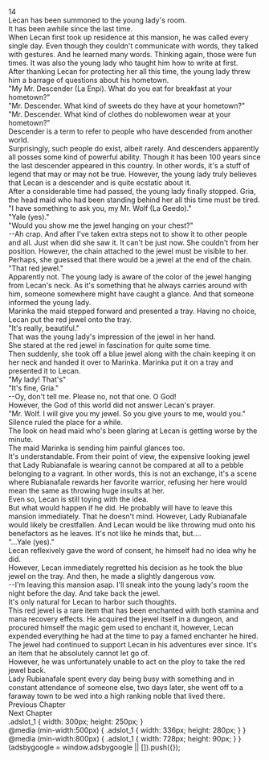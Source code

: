14<br/>
Lecan has been summoned to the young lady's room.<br/>
It has been awhile since the last time.<br/>
When Lecan first took up residence at this mansion, he was called every single day. Even though they couldn't communicate with words, they talked with gestures. And he learned many words. Thinking again, those were fun times. It was also the young lady who taught him how to write at first.<br/>
After thanking Lecan for protecting her all this time, the young lady threw him a barrage of questions about his hometown.<br/>
"My Mr. Descender (La Enpi). What do you eat for breakfast at your hometown?"<br/>
"Mr. Descender. What kind of sweets do they have at your hometown?"<br/>
"Mr. Descender. What kind of clothes do noblewomen wear at your hometown?"<br/>
Descender is a term to refer to people who have descended from another world.<br/>
Surprisingly, such people do exist, albeit rarely. And descenders apparently all posses some kind of powerful ability. Though it has been 100 years since the last descender appeared in this country. In other words, it's a stuff of legend that may or may not be true. However, the young lady truly believes that Lecan is a descender and is quite ecstatic about it.<br/>
After a considerable time had passed, the young lady finally stopped. Gria, the head maid who had been standing behind her all this time must be tired.<br/>
"I have something to ask you, my Mr. Wolf (La Geedo)."<br/>
"Yale (yes)."<br/>
"Would you show me the jewel hanging on your chest?"<br/>
--Ah crap. And after I've taken extra steps not to show it to other people and all. Just when did she saw it. It can't be just now. She couldn't from her position. However, the chain attached to the jewel must be visible to her. Perhaps, she guessed that there would be a jewel at the end of the chain.<br/>
"That red jewel."<br/>
Apparently not. The young lady is aware of the color of the jewel hanging from Lecan's neck. As it's something that he always carries around with him, someone somewhere might have caught a glance. And that someone informed the young lady.<br/>
Marinka the maid stepped forward and presented a tray. Having no choice, Lecan put the red jewel onto the tray.<br/>
"It's really, beautiful."<br/>
That was the young lady's impression of the jewel in her hand.<br/>
She stared at the red jewel in fascination for quite some time.<br/>
Then suddenly, she took off a blue jewel along with the chain keeping it on her neck and handed it over to Marinka. Marinka put it on a tray and presented it to Lecan.<br/>
"My lady! That's"<br/>
"It's fine, Gria."<br/>
--Oy, don't tell me. Please no, not that one. O God!<br/>
However, the God of this world did not answer Lecan's prayer.<br/>
"Mr. Wolf. I will give you my jewel. So you give yours to me, would you."<br/>
Silence ruled the place for a while.<br/>
The look on head maid who's been glaring at Lecan is getting worse by the minute.<br/>
The maid Marinka is sending him painful glances too.<br/>
It's understandable. From their point of view, the expensive looking jewel that Lady Rubianafale is wearing cannot be compared at all to a pebble belonging to a vagrant. In other words, this is not an exchange, it's a scene where Rubianafale rewards her favorite warrior, refusing her here would mean the same as throwing huge insults at her. <br/>
Even so, Lecan is still toying with the idea.<br/>
But what would happen if he did. He probably will have to leave this mansion immediately. That he doesn't mind. However, Lady Rubianafale would likely be crestfallen. And Lecan would be like throwing mud onto his benefactors as he leaves. It's not like he minds that, but....<br/>
"...Yale (yes)."<br/>
Lecan reflexively gave the word of consent, he himself had no idea why he did.<br/>
However, Lecan immediately regretted his decision as he took the blue jewel on the tray. And then, he made a slightly dangerous vow.<br/>
--I'm leaving this mansion asap. I'll sneak into the young lady's room the night before the day. And take back the jewel.<br/>
It's only natural for Lecan to harbor such thoughts.<br/>
This red jewel is a rare item that has been enchanted with both stamina and mana recovery effects. He acquired the jewel itself in a dungeon, and procured himself the magic gem used to enchant it, however, Lecan expended everything he had at the time to pay a famed enchanter he hired. The jewel had continued to support Lecan in his adventures ever since. It's an item that he absolutely cannot let go of.<br/>
However, he was unfortunately unable to act on the ploy to take the red jewel back.<br/>
Lady Rubianafale spent every day being busy with something and in constant attendance of someone else, two days later, she went off to a faraway town to be wed into a high ranking noble that lived there. <br/>
Previous Chapter<br/>
Next Chapter <br/>
.adslot_1 { width: 300px; height: 250px; }<br/>
@media (min-width:500px) { .adslot_1 { width: 336px; height: 280px; } }<br/>
@media (min-width:800px) { .adslot_1 { width: 728px; height: 90px; } }<br/>
(adsbygoogle = window.adsbygoogle || []).push({});<br/>
